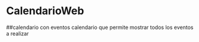 # CalendarioWeb
##calendario con eventos
calendario que permite mostrar todos los eventos a realizar
